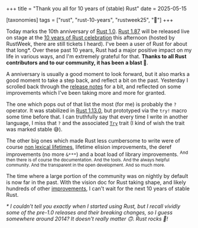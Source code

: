 +++
title = "Thank you all for 10 years of (stable) Rust"
date = 2025-05-15

[taxonomies]
tags = ["rust", "rust-10-years", "rustweek25", "🦀"]
+++

Today marks the 10th anniversary of [Rust 1.0](https://blog.rust-lang.org/2015/05/15/Rust-1.0/). [Rust 1.87](https://internals.rust-lang.org/t/rust-1-87-0-pre-release-testing/22896) will be released live on stage at the [10 years of Rust celebration](https://rustweek.org/celebration/) this afternoon (hosted by RustWeek, there are still tickets I heard). I've been a user of Rust for about that long\*. Over these past 10 years, Rust had a major positive impact on my life in various ways, and I'm extremely grateful for that. **Thanks to all Rust contributors and to our community, it has been a blast 🎉**.

A anniversary is usually a good moment to look forward, but it also marks a good moment to take a step back, and reflect a bit on the past. Yesterday I scrolled back through the [release notes](https://github.com/rust-lang/rust/blob/master/RELEASES.md) for a bit, and reflected on some improvements which I've been taking more and more for granted.

The one which pops out of that list the most (for me) is probably the `?` operator. It was stabilized in [Rust 1.13.0](https://blog.rust-lang.org/2016/11/10/Rust-1.13/), but prototyped via the `try!` macro some time before that. I can truthfully say that every time I write in another language, I miss that `?` and the associated [`Try`](https://doc.rust-lang.org/std/ops/trait.Try.html) trait (I kind of wish the trait was marked stable 😅).

The other big ones which made Rust less cumbersome to write were of course [non lexical lifetimes](https://blog.rust-lang.org/2018/12/06/Rust-1.31-and-rust-2018/#non-lexical-lifetimes), lifetime elision improvements, the deref improvements (no more `&***`) and a boat load of library improvements. <sup>And then there is of course the documentation. And the tools. And the always helpful community. And the transparent in the open development. And so much more.</sup>

The time where a large portion of the community was on nightly by default is now far in the past. With the vision doc for Rust taking shape, and likely hundreds of other [improvements](https://rust-lang.github.io/rust-project-goals/2025h1/index.html), I can't wait for the next 10 years of stable Rust.

_\* I couldn't tell you exactly when I started using Rust, but I recall vividly some of the pre-1.0 releases and their breaking changes, so I guess somewhere around 2014? It doesn't really matter 🙃. Rust rocks 🦀!_